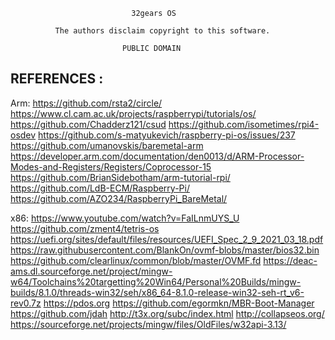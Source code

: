 
                               32gears OS

              The authors disclaim copyright to this software.

                             PUBLIC DOMAIN



REFERENCES :
------------

Arm:
https://github.com/rsta2/circle/
https://www.cl.cam.ac.uk/projects/raspberrypi/tutorials/os/
https://github.com/Chadderz121/csud
https://github.com/isometimes/rpi4-osdev
https://github.com/s-matyukevich/raspberry-pi-os/issues/237
https://github.com/umanovskis/baremetal-arm
https://developer.arm.com/documentation/den0013/d/ARM-Processor-Modes-and-Registers/Registers/Coprocessor-15
https://github.com/BrianSidebotham/arm-tutorial-rpi/
https://github.com/LdB-ECM/Raspberry-Pi/
https://github.com/AZO234/RaspberryPi_BareMetal/


x86:
https://www.youtube.com/watch?v=FaILnmUYS_U
https://github.com/zment4/tetris-os
https://uefi.org/sites/default/files/resources/UEFI_Spec_2_9_2021_03_18.pdf
https://raw.githubusercontent.com/BlankOn/ovmf-blobs/master/bios32.bin
https://github.com/clearlinux/common/blob/master/OVMF.fd
https://deac-ams.dl.sourceforge.net/project/mingw-w64/Toolchains%20targetting%20Win64/Personal%20Builds/mingw-builds/8.1.0/threads-win32/seh/x86_64-8.1.0-release-win32-seh-rt_v6-rev0.7z
https://pdos.org
https://github.com/egormkn/MBR-Boot-Manager
https://github.com/jdah
http://t3x.org/subc/index.html
http://collapseos.org/
https://sourceforge.net/projects/mingw/files/OldFiles/w32api-3.13/

